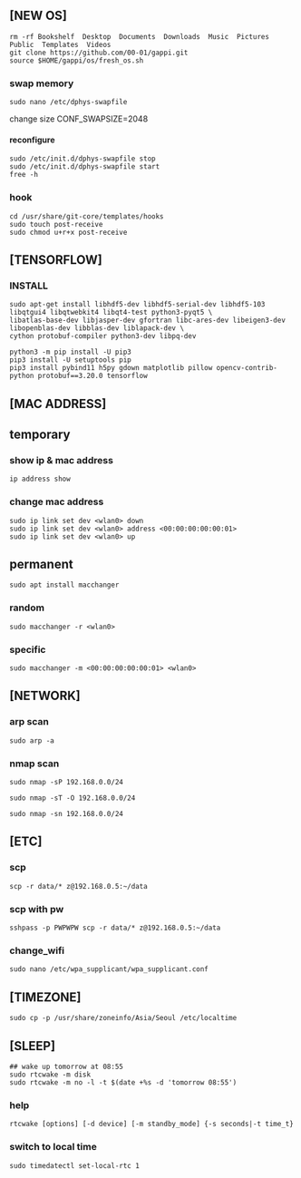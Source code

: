 ## [NEW OS]
    rm -rf Bookshelf  Desktop  Documents  Downloads  Music  Pictures  Public  Templates  Videos
    git clone https://github.com/00-01/gappi.git
    source $HOME/gappi/os/fresh_os.sh

### swap memory
    sudo nano /etc/dphys-swapfile
change size
CONF_SWAPSIZE=2048

#### reconfigure
    sudo /etc/init.d/dphys-swapfile stop
    sudo /etc/init.d/dphys-swapfile start
    free -h

### hook
    cd /usr/share/git-core/templates/hooks
    sudo touch post-receive
    sudo chmod u+r+x post-receive


## [TENSORFLOW]
### INSTALL
    sudo apt-get install libhdf5-dev libhdf5-serial-dev libhdf5-103 libqtgui4 libqtwebkit4 libqt4-test python3-pyqt5 \
    libatlas-base-dev libjasper-dev gfortran libc-ares-dev libeigen3-dev libopenblas-dev libblas-dev liblapack-dev \
    cython protobuf-compiler python3-dev libpq-dev

    python3 -m pip install -U pip3
    pip3 install -U setuptools pip
    pip3 install pybind11 h5py gdown matplotlib pillow opencv-contrib-python protobuf==3.20.0 tensorflow


## [MAC ADDRESS]

## temporary
### show ip & mac address
    ip address show
### change mac address
    sudo ip link set dev <wlan0> down
    sudo ip link set dev <wlan0> address <00:00:00:00:00:01>
    sudo ip link set dev <wlan0> up

## permanent
    sudo apt install macchanger
    
### random
    sudo macchanger -r <wlan0>
### specific
    sudo macchanger -m <00:00:00:00:00:01> <wlan0>

## [NETWORK]

### arp scan
    sudo arp -a

### nmap scan
    sudo nmap -sP 192.168.0.0/24
    
    sudo nmap -sT -O 192.168.0.0/24
    
    sudo nmap -sn 192.168.0.0/24


## [ETC]

### scp
    scp -r data/* z@192.168.0.5:~/data

### scp with pw
    sshpass -p PWPWPW scp -r data/* z@192.168.0.5:~/data

### change_wifi
    sudo nano /etc/wpa_supplicant/wpa_supplicant.conf

## [TIMEZONE]
    sudo cp -p /usr/share/zoneinfo/Asia/Seoul /etc/localtime

## [SLEEP]
    ## wake up tomorrow at 08:55
    sudo rtcwake -m disk
    sudo rtcwake -m no -l -t $(date +%s -d 'tomorrow 08:55')

### help
    rtcwake [options] [-d device] [-m standby_mode] {-s seconds|-t time_t}

### switch to local time
    sudo timedatectl set-local-rtc 1


